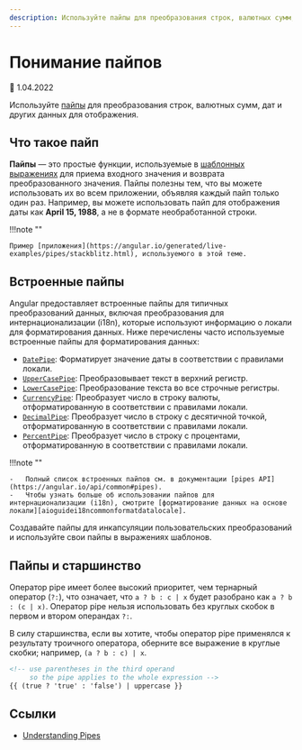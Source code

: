 ```yaml
---
description: Используйте пайпы для преобразования строк, валютных сумм, дат и других данных для отображения
---
```


# Понимание пайпов

:date: 1.04.2022

Используйте [пайпы](glossary.md#pipe) для преобразования строк, валютных сумм, дат и других данных для отображения.

## Что такое пайп

**Пайпы** — это простые функции, используемые в [шаблонных выражениях](glossary.md#template-expression) для приема входного значения и возврата преобразованного значения. Пайпы полезны тем, что вы можете использовать их во всем приложении, объявляя каждый пайп только один раз. Например, вы можете использовать пайп для отображения даты как **April 15, 1988**, а не в формате необработанной строки.

!!!note ""

    Пример [приложения](https://angular.io/generated/live-examples/pipes/stackblitz.html), используемого в этой теме.

## Встроенные пайпы

Angular предоставляет встроенные пайпы для типичных преобразований данных, включая преобразования для интернационализации (i18n), которые используют информацию о локали для форматирования данных. Ниже перечислены часто используемые встроенные пайпы для форматирования данных:

-   [`DatePipe`](https://angular.io/api/common/DatePipe): Форматирует значение даты в соответствии с правилами локали.
-   [`UpperCasePipe`](https://angular.io/api/common/UpperCasePipe): Преобразовывает текст в верхний регистр.
-   [`LowerCasePipe`](https://angular.io/api/common/LowerCasePipe): Преобразование текста во все строчные регистры.
-   [`CurrencyPipe`](https://angular.io/api/common/CurrencyPipe): Преобразует число в строку валюты, отформатированную в соответствии с правилами локали.
-   [`DecimalPipe`](https://angular.io/api/common/DecimalPipe): Преобразует число в строку с десятичной точкой, отформатированную в соответствии с правилами локали.
-   [`PercentPipe`](https://angular.io/api/common/PercentPipe): Преобразует число в строку с процентами, отформатированную в соответствии с правилами локали.

!!!note ""

    -   Полный список встроенных пайпов см. в документации [pipes API](https://angular.io/api/common#pipes).
    -   Чтобы узнать больше об использовании пайпов для интернационализации (i18n), смотрите [форматирование данных на основе локали][aioguidei18ncommonformatdatalocale].

Создавайте пайпы для инкапсуляции пользовательских преобразований и используйте свои пайпы в выражениях шаблонов.

## Пайпы и старшинство

Оператор pipe имеет более высокий приоритет, чем тернарный оператор (`?:`), что означает, что `a ? b : c | x` будет разобрано как `a ? b : (c | x)`. Оператор pipe нельзя использовать без круглых скобок в первом и втором операндах `?:`.

В силу старшинства, если вы хотите, чтобы оператор pipe применялся к результату троичного оператора, оберните все выражение в круглые скобки; например, `(a ? b : c) | x`.

```html
<!-- use parentheses in the third operand
     so the pipe applies to the whole expression -->
{{ (true ? 'true' : 'false') | uppercase }}
```

[aioguidei18ncommonformatdatalocale]: i18n-common-format-data-locale.md

## Ссылки

-   [Understanding Pipes](https://angular.io/guide/pipes-overview)

